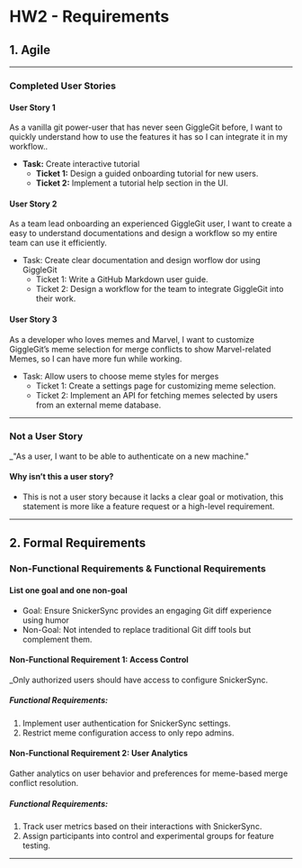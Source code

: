 # HW2 - Requirements

## 1. Agile

---

### Completed User Stories

#### User Story 1

As a vanilla git power-user that has never seen GiggleGit before, I want to quickly understand how to use the features it has so I can integrate it in my workflow..

- **Task:** Create interactive tutorial
  - **Ticket 1:** Design a guided onboarding tutorial for new users.
  - **Ticket 2:** Implement a tutorial help section in the UI.

#### User Story 2

As a team lead onboarding an experienced GiggleGit user, I want to create a easy to understand documentations and design a workflow so my entire team can use it efficiently.

- Task: Create clear documentation and design worflow dor using GiggleGit
  - Ticket 1: Write a GitHub Markdown user guide.
  - Ticket 2: Design a workflow for the team to integrate GiggleGit into their work.

#### User Story 3

As a developer who loves memes and Marvel, I want to customize GiggleGit’s meme selection for merge conflicts to show Marvel-related Memes, so I can have more fun while working.

- Task: Allow users to choose meme styles for merges
  - Ticket 1: Create a settings page for customizing meme selection.
  - Ticket 2: Implement an API for fetching memes selected by users from an external meme database.

---

### Not a User Story

\_"As a user, I want to be able to authenticate on a new machine."

#### Why isn’t this a user story?

- This is not a user story because it lacks a clear goal or motivation, this statement is more like a feature request or a high-level requirement.

---

## 2. Formal Requirements

### Non-Functional Requirements & Functional Requirements

#### List one goal and one non-goal

- Goal: Ensure SnickerSync provides an engaging Git diff experience using humor
- Non-Goal: Not intended to replace traditional Git diff tools but complement them.

#### Non-Functional Requirement 1: Access Control

\_Only authorized users should have access to configure SnickerSync.

##### Functional Requirements:

1. Implement user authentication for SnickerSync settings.
2. Restrict meme configuration access to only repo admins.

#### Non-Functional Requirement 2: User Analytics

Gather analytics on user behavior and preferences for meme-based merge conflict resolution.

##### Functional Requirements:

1. Track user metrics based on their interactions with SnickerSync.
2. Assign participants into control and experimental groups for feature testing.

---
